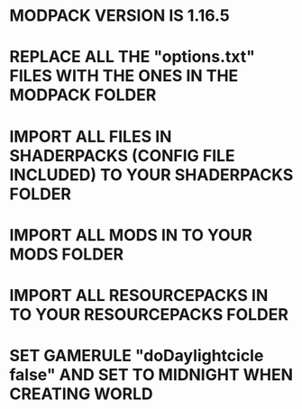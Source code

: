 # MODPACK VERSION IS 1.16.5

# REPLACE ALL THE "options.txt" FILES WITH THE ONES IN THE MODPACK FOLDER

# IMPORT ALL FILES IN SHADERPACKS (CONFIG FILE INCLUDED) TO YOUR SHADERPACKS FOLDER

# IMPORT ALL MODS IN TO YOUR MODS FOLDER

# IMPORT ALL RESOURCEPACKS IN TO YOUR RESOURCEPACKS FOLDER

# SET GAMERULE "doDaylightcicle false" AND SET TO MIDNIGHT WHEN CREATING WORLD


